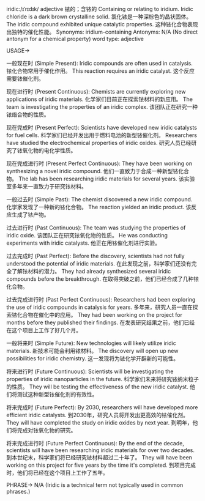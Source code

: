 iridic:/ɪˈrɪdɪk/
adjective
铱的；含铱的
Containing or relating to iridium.
Iridic chloride is a dark brown crystalline solid. 氯化铱是一种深棕色的晶状固体。
The iridic compound exhibited unique catalytic properties.  这种铱化合物表现出独特的催化性能。
Synonyms: iridium-containing
Antonyms: N/A (No direct antonym for a chemical property)
word type: adjective

USAGE->

一般现在时 (Simple Present):
Iridic compounds are often used in catalysis. 铱化合物常用于催化作用。
This reaction requires an iridic catalyst.  这个反应需要铱催化剂。

现在进行时 (Present Continuous):
Chemists are currently exploring new applications of iridic materials. 化学家们目前正在探索铱材料的新应用。
The team is investigating the properties of an iridic complex. 该团队正在研究一种铱络合物的性质。


现在完成时 (Present Perfect):
Scientists have developed new iridic catalysts for fuel cells. 科学家们已经开发出用于燃料电池的新型铱催化剂。
Researchers have studied the electrochemical properties of iridic oxides. 研究人员已经研究了铱氧化物的电化学性质。


现在完成进行时 (Present Perfect Continuous):
They have been working on synthesizing a novel iridic compound. 他们一直致力于合成一种新型铱化合物。
The lab has been researching iridic materials for several years.  该实验室多年来一直致力于研究铱材料。


一般过去时 (Simple Past):
The chemist discovered a new iridic compound. 化学家发现了一种新的铱化合物。
The reaction yielded an iridic product. 该反应生成了铱产物。


过去进行时 (Past Continuous):
The team was studying the properties of iridic oxide.  该团队正在研究铱氧化物的性质。
He was conducting experiments with iridic catalysts. 他正在用铱催化剂进行实验。


过去完成时 (Past Perfect):
Before the discovery, scientists had not fully understood the potential of iridic materials. 在此发现之前，科学家们还没有完全了解铱材料的潜力。
They had already synthesized several iridic compounds before the breakthrough. 在取得突破之前，他们已经合成了几种铱化合物。


过去完成进行时 (Past Perfect Continuous):
Researchers had been exploring the use of iridic compounds in catalysis for years.  多年来，研究人员一直在探索铱化合物在催化中的应用。
They had been working on the project for months before they published their findings. 在发表研究结果之前，他们已经在这个项目上工作了好几个月。



一般将来时 (Simple Future):
New technologies will likely utilize iridic materials. 新技术可能会利用铱材料。
The discovery will open up new possibilities for iridic chemistry. 这一发现将为铱化学开辟新的可能性。



将来进行时 (Future Continuous):
Scientists will be investigating the properties of iridic nanoparticles in the future. 科学家们未来将研究铱纳米粒子的性质。
They will be testing the effectiveness of the new iridic catalyst. 他们将测试这种新型铱催化剂的有效性。


将来完成时 (Future Perfect):
By 2030, researchers will have developed more efficient iridic catalysts. 到2030年，研究人员将开发出更高效的铱催化剂。
They will have completed the study on iridic oxides by next year. 到明年，他们将完成对铱氧化物的研究。


将来完成进行时 (Future Perfect Continuous):
By the end of the decade, scientists will have been researching iridic materials for over two decades. 到本世纪末，科学家们将已经研究铱材料超过二十年了。
They will have been working on this project for five years by the time it's completed. 到项目完成时，他们将已经在这个项目上工作了五年。



PHRASE->
N/A (Iridic is a technical term not typically used in common phrases.)
